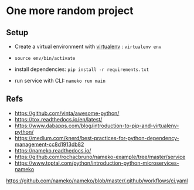 # One more random project

## Setup

- Create a virtual environment with [virtualenv](https://virtualenv.pypa.io/en/latest/user_guide.html) : `virtualenv env`


- `source env/bin/activate`
- install dependencies: `pip install -r requirements.txt`
- run service with CLI: `nameko run main`

## Refs
- https://github.com/vinta/awesome-python/
- https://tox.readthedocs.io/en/latest/
- https://www.dabapps.com/blog/introduction-to-pip-and-virtualenv-python/
- https://medium.com/knerd/best-practices-for-python-dependency-management-cc8d1913db82
- https://nameko.readthedocs.io/
- https://github.com/rochacbruno/nameko-example/tree/master/service
- https://www.toptal.com/python/introduction-python-microservices-nameko

https://github.com/nameko/nameko/blob/master/.github/workflows/ci.yaml